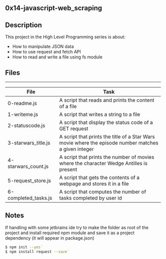 0x14-javascript-web_scraping
---

## Description
This project in the High Level Programming series is about:
* How to manipulate JSON data
* How to use request and fetch API
* How to read and write a file using fs module


## Files
---
File|Task
---|---
0-readme.js | A script that reads and prints the content of a file
1-writeme.js | A script that writes a string to a file
2-statuscode.js | A script that display the status code of a GET request
3-starwars_title.js | A script that prints the title of a Star Wars movie where the episode number matches a given integer
4-starwars_count.js | A script that prints the number of movies where the character Wedge Antilles is present
5-request_store.js | A script that gets the contents of a webpage and stores it in a file
6-completed_tasks.js | A script that computes the number of tasks completed by user id

## Notes

If handling with some jetbrains ide try to make the folder as root of the project and 
install required npm module and save it as a project dependency (it will appear in package.json)

```sh
$ npm init --yes´
$ npm install request --save´
``` 